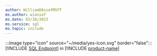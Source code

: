```yaml
---
author: WilliamDAssafMSFT
ms.author: wiassaf
ms.date: 03/28/2023
ms.service: sql
ms.topic: include
---
```

:::image type="icon" source="~/media/yes-icon.svg" border="false"::: [!INCLUDE [SQL Endpoint](../fabric-se.md)] in [!INCLUDE [product-name](../../../includes/product-name.md)]